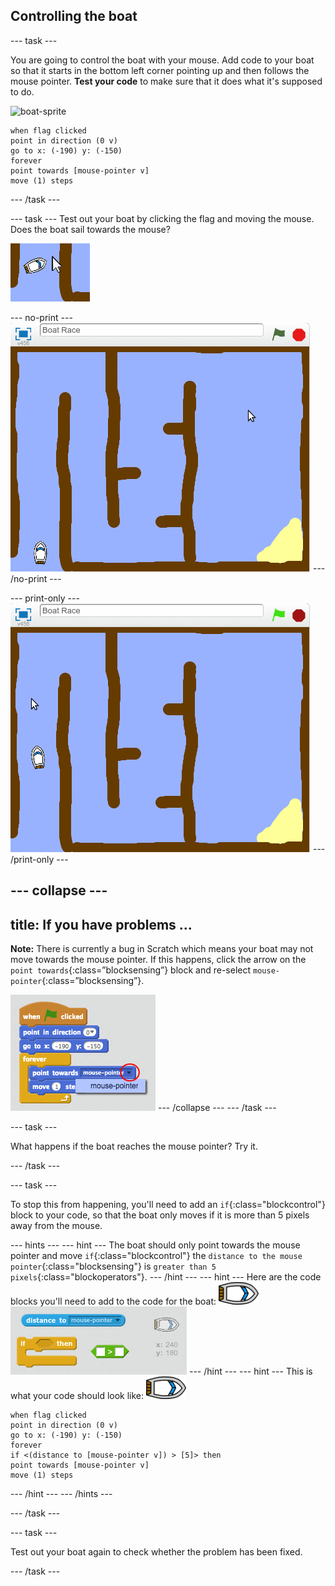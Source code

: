 ## Controlling the boat

--- task ---

You are going to control the boat with your mouse. Add code to your boat so that it starts in the bottom left corner pointing up and then follows the mouse pointer. __Test your code__ to make sure that it does what it's supposed to do.

![boat-sprite](images/boat_resizae.png)
```blocks
when flag clicked
point in direction (0 v)
go to x: (-190) y: (-150)
forever
point towards [mouse-pointer v]
move (1) steps
```
--- /task ---

--- task ---
Test out your boat by clicking the flag and moving the mouse. Does the boat sail towards the mouse?

 ![screenshot](images/boat-mouse.png)

--- no-print ---
 ![screenshot](images/boat-pointer-test-anim.gif)
--- /no-print ---

--- print-only --- 
 ![screenshot](images/boat-pointer-test-anim.png)
--- /print-only ---

--- collapse ---
---
title: If you have problems ...
---
__Note:__ There is currently a bug in Scratch which means your boat may not move towards the mouse pointer. If this happens, click the arrow on the `point towards`{:class=”blocksensing”} block and re-select `mouse-pointer`{:class=”blocksensing”}.

![screenshot](images/boat-bug.png)
--- /collapse ---
--- /task ---

--- task ---

What happens if the boat reaches the mouse pointer? Try it.

--- /task ---

--- task ---

To stop this from happening, you'll need to add an `if`{:class="blockcontrol"} block to your code, so that the boat only moves if it is more than 5 pixels away from the mouse.

--- hints ---
--- hint ---
The boat should only point towards the mouse pointer and move `if`{:class="blockcontrol"} the `distance to the mouse pointer`{:class="blocksensing"} is `greater than 5 pixels`{:class="blockoperators"}.
--- /hint ---
--- hint ---
Here are the code blocks you'll need to add to the code for the boat:
![boat-sprite](images/boat_resize.png)
![screenshot](images/boat-pointer-blocks.png)
--- /hint ---
--- hint ---
This is what your code should look like:
![boat-sprite](images/boat_resize.png)
```blocks
when flag clicked
point in direction (0 v)
go to x: (-190) y: (-150)
forever
if <(distance to [mouse-pointer v]) > [5]> then
point towards [mouse-pointer v]
move (1) steps
```
--- /hint ---
--- /hints ---

--- /task ---

--- task ---

Test out your boat again to check whether the problem has been fixed.

--- /task ---

